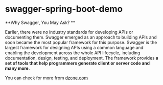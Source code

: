 # swagger-spring-boot-demo

**Why Swagger, You May Ask? **

Earlier, there were no industry standards for developing APIs or documenting them. Swagger emerged as an approach to building APIs and soon became the most popular framework for this purpose. Swagger is the largest framework for designing APIs using a common language and enabling the development across the whole API lifecycle, including documentation, design, testing, and deployment. The framework provides **a set of tools that help programmers generate client or server code and many more.**

 You can check for more from [dzone.com](https://dzone.com/articles/openapi-swagger-and-spring-boot-integration)
